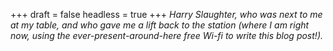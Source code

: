 
+++
draft = false
headless = true
+++
_Harry Slaughter, who was next to me at my table, and who gave me a lift back to the station (where I am right now, using the ever-present-around-here free Wi-fi to write this blog post!)._
